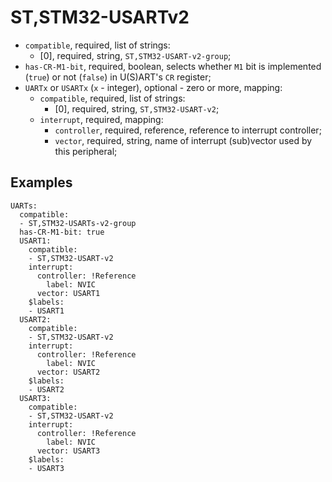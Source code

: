 ST,STM32-USARTv2
================

- `compatible`, required, list of strings:
  - [0], required, string, `ST,STM32-USART-v2-group`;
- `has-CR-M1-bit`, required, boolean, selects whether `M1` bit is implemented (`true`) or not (`false`) in U(S)ART's
`CR` register;
- `UARTx` or `USARTx` (`x` - integer), optional - zero or more, mapping:
  - `compatible`, required, list of strings:
    - [0], required, string, `ST,STM32-USART-v2`;
  - `interrupt`, required, mapping:
    - `controller`, required, reference, reference to interrupt controller;
    - `vector`, required, string, name of interrupt (sub)vector used by this peripheral;

Examples
--------

```
UARTs:
  compatible:
  - ST,STM32-USARTs-v2-group
  has-CR-M1-bit: true
  USART1:
    compatible:
    - ST,STM32-USART-v2
    interrupt:
      controller: !Reference
        label: NVIC
      vector: USART1
    $labels:
    - USART1
  USART2:
    compatible:
    - ST,STM32-USART-v2
    interrupt:
      controller: !Reference
        label: NVIC
      vector: USART2
    $labels:
    - USART2
  USART3:
    compatible:
    - ST,STM32-USART-v2
    interrupt:
      controller: !Reference
        label: NVIC
      vector: USART3
    $labels:
    - USART3
```
